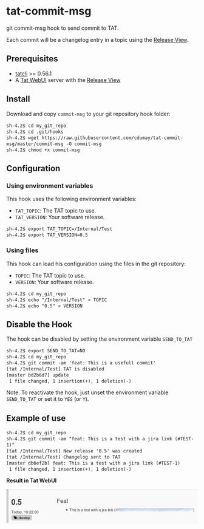 # tat-commit-msg
git commit-msg hook to send commit to TAT. 

Each commit will be a changelog entry in a topic 
using the [Release View](https://github.com/ovh/tatwebui-plugin-releaseview).

## Prerequisites
* [tatcli](https://github.com/ovh/tatcli) >= 0.56.1
* A [Tat WebUI](https://github.com/ovh/tatwebui) server with the [Release
  View](https://github.com/ovh/tatwebui-plugin-releaseview)

## Install

Download and copy `commit-msg` to your git repository hook folder:

```
sh-4.2$ cd my_git_repo
sh-4.2$ cd .git/hooks
sh-4.2$ wget https://raw.githubusercontent.com/cdumay/tat-commit-msg/master/commit-msg -O commit-msg
sh-4.2$ chmod +x commit-msg
```

## Configuration

### Using environment variables

This hook uses the following environment variables:
* `TAT_TOPIC`: The TAT topic to use.
* `TAT_VERSION`: Your software release.

```
sh-4.2$ export TAT_TOPIC=/Internal/Test
sh-4.2$ export TAT_VERSION=0.5
```

### Using files
This hook can load his configuration using the files in the git repository:
* `TOPIC`: The TAT topic to use.
* `VERSION`: Your software release.

```
sh-4.2$ cd my_git_repo
sh-4.2$ echo "/Internal/Test" > TOPIC
sh-4.2$ echo "0.5" > VERSION
```

## Disable the Hook
The hook can be disabled by setting the environment variable `SEND_TO_TAT`

```
sh-4.2$ export SEND_TO_TAT=NO
sh-4.2$ cd my_git_repo
sh-4.2$ git commit -am 'feat: This is a usefull commit'
[tat /Internal/Test] TAT is disabled
[master bd2b6d7] update
 1 file changed, 1 insertion(+), 1 deletion(-)
```

Note: To reactivate the hook, just unset the environment variable `SEND_TO_TAT`
or set it to `YES` (or `Y`).

## Example of use

```
sh-4.2$ cd my_git_repo
sh-4.2$ git commit -am "feat: This is a test with a jira link (#TEST-1)"
[tat /Internal/Test] New release '0.5' was created
[tat /Internal/Test] Changelog sent to TAT
[master db6ef2b] feat: This is a test with a jira link (#TEST-1)
 1 file changed, 1 insertion(+), 1 deletion(-)
```

**Result in Tat WebUI**

![Release View](https://raw.githubusercontent.com/cdumay/tat-commit-msg/master/view.png)

